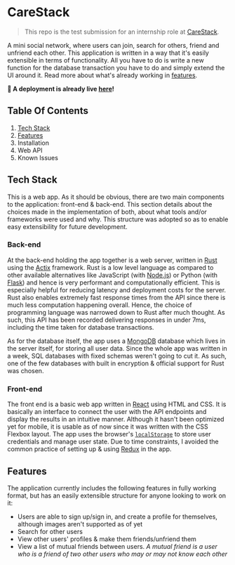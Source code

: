 # CareStack
> This repo is the test submission for an internship role at [CareStack](https://carestack.com). 

A mini social network, where users can join, search for others, friend and unfriend each other. This application is written in a way that it's easily extensible in terms of functionality. All you have to do is write a new function for the database transaction you have to do and simply extend the UI around it. Read more about what's already working in [features](#features).

**🎉 A deployment is already live [here](https://carestack.selseus.com)!**

## Table Of Contents
1. [Tech Stack](#tech-stack)
2. [Features](#features)
3. Installation
4. Web API
5. Known Issues

## Tech Stack
This is a web app. As it should be obvious, there are two main components to the application: front-end & back-end. This section details about the choices made in the implementation of both, about what tools and/or frameworks were used and why. This structure was adopted so as to enable easy extensibility for future development.

### Back-end
At the back-end holding the app together is a web server, written in [Rust](https://www.rust-lang.org/) using the [Actix](https://actix.rs) framework. Rust is a low level language as compared to other available alternatives like JavaScript (with [Node.js](https://nodejs.org)) or Python (with [Flask](https://flask.palletsprojects.com/en/2.2.x/)) and hence is very performant and computationally efficient. This is especially helpful for reducing latency and deployment costs for the server. Rust also enables extremely fast response times from the API since there is much less computation happening overall. Hence, the choice of programming language was narrowed down to Rust after much thought. As such, this API has been recorded delivering responses in under 7ms, including the time taken for database transactions.

As for the database itself, the app uses a [MongoDB](https://mongodb.com) database which lives in the server itself, for storing all user data. Since the whole app was written in a week, SQL databases with fixed schemas weren't going to cut it. As such, one of the few databases with built in encryption & official support for Rust was chosen.

### Front-end
The front end is a basic web app written in [React](https://react.dev) using HTML and CSS. It is basically an interface to connect the user with the API endpoints and display the results in an intuitive manner. Although it hasn't been optimized yet for mobile, it is usable as of now since it was written with the CSS Flexbox layout.
The app uses the browser's [`localStorage`](https://developer.mozilla.org/en-US/docs/Web/API/Window/localStorage) to store user credentials and manage user state. Due to time constraints, I avoided the common practice of setting up & using [Redux](https://redux.js.org/) in the app.

## Features
The application currently includes the following features in fully working format, but has an easily extensible structure for anyone looking to work on it:
* Users are able to sign up/sign in, and create a profile for themselves, although images aren't supported as of yet
* Search for other users
* View other users' profiles & make them friends/unfriend them
* View a list of mutual friends between users. 
  *A mutual friend is a user who is a friend of two other users who may or may not know each other*
